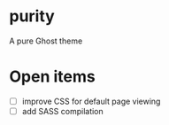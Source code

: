 # purity
A pure Ghost theme

# Open items

- [ ] improve CSS for default page viewing
- [ ] add SASS compilation
